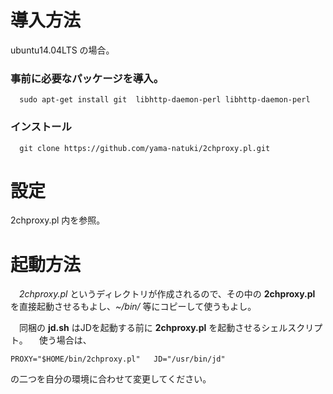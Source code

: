 

# 導入方法

ubuntu14.04LTS の場合。

### 事前に必要なパッケージを導入。

`  sudo apt-get install git  libhttp-daemon-perl libhttp-daemon-perl`

### インストール

`  git clone https://github.com/yama-natuki/2chproxy.pl.git`

# 設定

 2chproxy.pl 内を参照。

# 起動方法

　_2chproxy.pl_ というディレクトリが作成されるので、その中の **2chproxy.pl** を直接起動させるもよし、_~/bin/_ 等にコピーして使うもよし。

　同梱の **jd.sh** はJDを起動する前に **2chproxy.pl** を起動させるシェルスクリプト。
　使う場合は、

`
    PROXY="$HOME/bin/2chproxy.pl"  
    JD="/usr/bin/jd"
`

の二つを自分の環境に合わせて変更してください。
